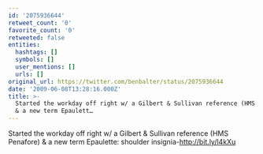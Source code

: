 ```yaml
---
id: '2075936644'
retweet_count: '0'
favorite_count: '0'
retweeted: false
entities:
  hashtags: []
  symbols: []
  user_mentions: []
  urls: []
original_url: https://twitter.com/benbalter/status/2075936644
date: '2009-06-08T13:28:16.000Z'
title: >-
  Started the workday off right w/ a Gilbert & Sullivan reference (HMS Penafore)
  & a new term Epaulett…
---
```


Started the workday off right w/ a Gilbert & Sullivan reference (HMS Penafore) & a new term Epaulette: shoulder insignia-http://bit.ly/l4kXu
